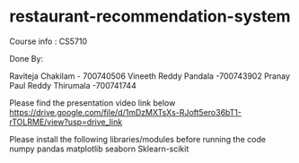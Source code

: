 # restaurant-recommendation-system
Course info : CS5710

Done By:

Raviteja Chakilam - 700740506
Vineeth Reddy Pandala -700743902
Pranay Paul Reddy Thirumala -700741744

Please find the presentation video link below
https://drive.google.com/file/d/1mDzMXTsXs-RJoft5ero36bT1-rTOLRME/view?usp=drive_link

Please install the following libraries/modules before running the code
numpy
pandas
matplotlib
seaborn
Sklearn-scikit

